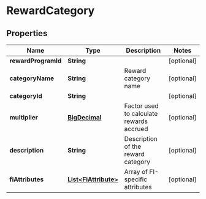 # RewardCategory

## Properties
Name | Type | Description | Notes
------------ | ------------- | ------------- | -------------
**rewardProgramId** | **String** |  |  [optional]
**categoryName** | **String** | Reward category name |  [optional]
**categoryId** | **String** |  |  [optional]
**multiplier** | [**BigDecimal**](BigDecimal.md) | Factor used to calculate rewards accrued |  [optional]
**description** | **String** | Description of the reward category |  [optional]
**fiAttributes** | [**List&lt;FiAttribute&gt;**](FiAttribute.md) | Array of FI-specific attributes |  [optional]
